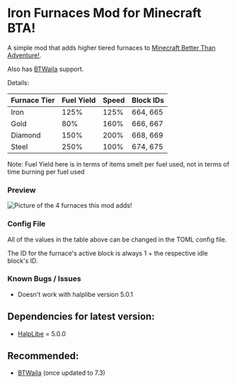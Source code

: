 # Iron Furnaces Mod for Minecraft BTA!

A simple mod that adds higher tiered furnaces to [Minecraft Better Than Adventure!](https://www.betterthanadventure.net/).

Also has [BTWaila](https://github.com/ToufouMaster/BTWaila) support.

Details: 

| Furnace Tier | Fuel Yield | Speed | Block IDs |
| ------------ | ---------- | ----- | --------- |
| Iron         | 125%       | 125%  | 664, 665  |
| Gold         | 80%        | 160%  | 666, 667  |
| Diamond      | 150%       | 200%  | 668, 669  |
| Steel        | 250%       | 100%  | 674, 675  |

Note: Fuel Yield here is in terms of items smelt per fuel used, not in terms of time burning per fuel used

### Preview

![Picture of the 4 furnaces this mod adds!](https://i.imgur.com/xbJWmhhl.png "All furnaces this mod adds")

### Config File
All of the values in the table above can be changed in the TOML config file.

The ID for the furnace's active block is always 1 + the respective idle block's ID.

### Known Bugs / Issues
- Doesn't work with halplibe version 5.0.1

## Dependencies for latest version:
- [HalpLibe](https://github.com/Turnip-Labs/bta-halplibe) = 5.0.0

## Recommended:
- [BTWaila](https://github.com/ToufouMaster/BTWaila) (once updated to 7.3)
